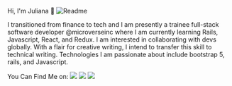 
Hi, I'm Juliana :wave:
![Readme](https://user-images.githubusercontent.com/60651373/122753955-e557fa00-d28a-11eb-8ab3-b7c2c4c03421.png)


I transitioned from finance to tech and I am presently a trainee full-stack software developer @microverseinc where I am currently learning Rails, Javascript, React, and Redux. I am interested in collaborating with devs globally. With a flair for creative writing, I intend to transfer this skill to technical writing. Technologies I am passionate about include bootstrap 5, rails, and Javascript.

You Can Find Me on:
[![](https://img.shields.io/badge/GitHub-100000?style=for-the-badge&logo=github&logoColor=white)](https://github.com/JulianaOsemeke/)  [![](https://img.shields.io/badge/LinkedIn-0077B5?style=for-the-badge&logo=linkedin&logoColor=white)](https://www.linkedin.com/in/julianaosemeke/) [![](https://img.shields.io/badge/Twitter-1DA1F2?style=for-the-badge&logo=twitter&logoColor=white)](https://twitter.JulianaOsemeke/)

 
